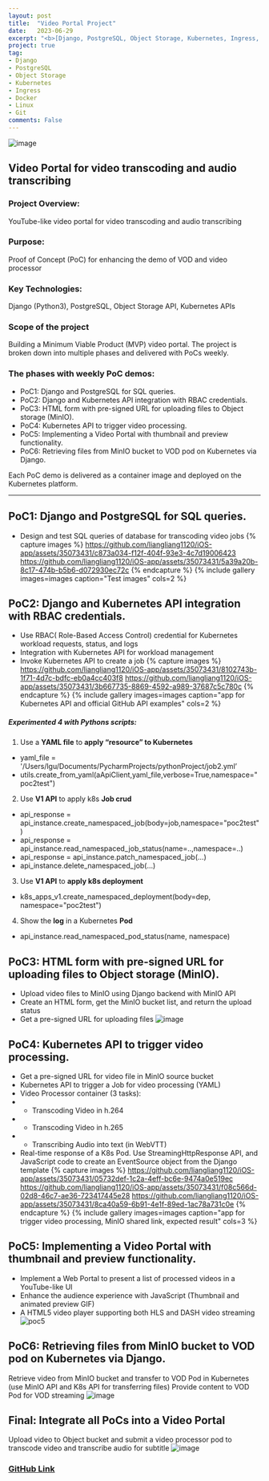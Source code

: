 ```yaml
---
layout: post
title:  "Video Portal Project"
date:   2023-06-29
excerpt: "<b>[Django, PostgreSQL, Object Storage, Kubernetes, Ingress, Docker]</b><br> A video portal using Django and PostgreSQL, triggering Kubernetes container for video transcoding and audio transcribing."
project: true
tag:
- Django
- PostgreSQL
- Object Storage
- Kubernetes
- Ingress
- Docker
- Linux
- Git
comments: False
---
```

![image](https://github.com/liangliang1120/iOS-app/assets/35073431/be92f86f-af99-40b0-8ea6-41afb4be76e3)
## Video Portal for video transcoding and audio transcribing

### Project Overview:
YouTube-like video portal for video transcoding and audio transcribing
### Purpose:
Proof of Concept (PoC) for enhancing the demo of VOD and video processor
### Key Technologies:
Django (Python3), PostgreSQL, Object Storage API, Kubernetes APIs

### Scope of the project
Building a Minimum Viable Product (MVP) video portal.
The project is broken down into multiple phases and delivered with PoCs weekly.
### The phases with weekly PoC demos:
- PoC1: Django and PostgreSQL for SQL queries.
- PoC2: Django and Kubernetes API integration with RBAC credentials.
- PoC3: HTML form with pre-signed URL for uploading files to Object storage (MinIO).
- PoC4: Kubernetes API to trigger video processing.
- PoC5: Implementing a Video Portal with thumbnail and preview functionality.
- PoC6: Retrieving files from MinIO bucket to VOD pod on Kubernetes via Django.

Each PoC demo is delivered as a container image and deployed on the Kubernetes platform.


---
## PoC1: Django and PostgreSQL for SQL queries.
- Design and test SQL queries of database for transcoding video jobs
{% capture images %}
	https://github.com/liangliang1120/iOS-app/assets/35073431/c873a034-f12f-404f-93e3-4c7d19006423
	https://github.com/liangliang1120/iOS-app/assets/35073431/5a39a20b-8c17-474b-b5b6-d072930ec72c
{% endcapture %}
{% include gallery images=images caption="Test images" cols=2 %}


## PoC2: Django and Kubernetes API integration with RBAC credentials.
- Use RBAC( Role-Based Access Control) credential for Kubernetes workload requests, status, and logs
- Integration with Kubernetes API for workload management
- Invoke Kubernetes API to create a job
{% capture images %}
	https://github.com/liangliang1120/iOS-app/assets/35073431/8102743b-1f71-4d7c-bdfc-eb0a4cc403f8
	https://github.com/liangliang1120/iOS-app/assets/35073431/3b667735-8869-4592-a989-37687c5c780c
{% endcapture %}
{% include gallery images=images caption="app for Kubernetes API and official GitHub API examples" cols=2 %}

##### Experimented 4 with Pythons scripts:
1. Use a **YAML file** to **apply “resource” to Kubernetes**
- yaml_file = '/Users/lgu/Documents/PycharmProjects/pythonProject/job2.yml’
- utils.create_from_yaml(aApiClient,yaml_file,verbose=True,namespace="poc2test")
2. Use **V1 API** to apply k8s **Job crud**
- api_response = api_instance.create_namespaced_job(body=job,namespace="poc2test")
- api_response = api_instance.read_namespaced_job_status(name=..,namespace=..)
- api_response = api_instance.patch_namespaced_job(…)
- api_instance.delete_namespaced_job(…)
3. Use **V1 API** to **apply k8s deployment**
- k8s_apps_v1.create_namespaced_deployment(body=dep, namespace="poc2test")
4. Show the **log** in a Kubernetes **Pod**
- api_instance.read_namespaced_pod_status(name, namespace)

## PoC3: HTML form with pre-signed URL for uploading files to Object storage (MinIO).
- Upload video files to MinIO using Django backend with MinIO API
- Create an HTML form, get the MinIO bucket list, and return the upload status
- Get a pre-signed URL for uploading files
![image](https://github.com/liangliang1120/iOS-app/assets/35073431/78369bdd-f5aa-442c-b925-16f035312e7d)

## PoC4: Kubernetes API to trigger video processing.
- Get a pre-signed URL for video file in MinIO source bucket
- Kubernetes API to trigger a Job for video processing (YAML)
- Video Processor container (3 tasks):
- - Transcoding Video in h.264
- - Transcoding Video in h.265
- - Transcribing Audio into text (in WebVTT)
- Real-time response of a K8s Pod. Use StreamingHttpResponse API, and JavaScript code to create an EventSource object from the Django template
{% capture images %}
	https://github.com/liangliang1120/iOS-app/assets/35073431/05732def-1c2a-4eff-bc6e-9474a0e519ec
	https://github.com/liangliang1120/iOS-app/assets/35073431/f08c566d-02d8-46c7-ae36-723417445e28
  https://github.com/liangliang1120/iOS-app/assets/35073431/8ca40a59-6b91-4e1f-89ed-1ac78a731c0e
{% endcapture %}
{% include gallery images=images caption="app for trigger video processing, MinIO shared link, expected result" cols=3 %}

## PoC5: Implementing a Video Portal with thumbnail and preview functionality.
- Implement a Web Portal to present a list of processed videos in a YouTube-like UI
- Enhance the audience experience with JavaScript (Thumbnail and animated preview GIF)
- A HTML5 video player supporting both HLS and DASH video streaming
![poc5](https://github.com/liangliang1120/iOS-app/assets/35073431/be04bdda-954f-4eec-b079-9dd8bf29dc04)

## PoC6: Retrieving files from MinIO bucket to VOD pod on Kubernetes via Django.
Retrieve video from MinIO bucket and transfer to VOD Pod in Kubernetes (use MinIO API and K8s API for transferring files)
Provide content to VOD Pod for VOD streaming
![image](https://github.com/liangliang1120/iOS-app/assets/35073431/b93ff806-9a2f-4832-a970-c3e6f111a431)

## Final: Integrate all PoCs into a Video Portal
Upload video to Object bucket and submit a video processor pod to transcode video and transcribe audio for subtitle
![image](https://github.com/liangliang1120/iOS-app/assets/35073431/443a9d08-0e7e-409e-8f62-a8c24f5d958c)

### [GitHub Link](https://github.com/liangliang1120/vod_portal)